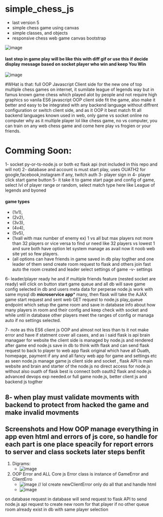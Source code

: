 # simple_chess_js
* last version 5
* simple chess game using canvas
* simple classes, and objects
* responsive chess web game canvas bootstrap


![image](https://github.com/MahmoudHegazi/simple_chess_js/assets/55125302/1754488c-e7ae-41ee-8f7c-321b4ada214b)

#### last step in game play will be like this with diff gif or use this if decide display message based on socket player who win and keep You Win
![image](https://github.com/MahmoudHegazi/simple_chess_js/assets/55125302/d9f9dbec-cf56-45e3-a09c-c0bdb1d106bc)


#WHat is that:
full OOP Javascript Client side for the new one of top multiple chess games on internet, it sumilate league of legends way but in famus known game chess which played alot by people and not require high graphics so vanila ES6 javascript OOP client side fit the game, also make it better and easy to be integrated with any backend language without diffrent configuration or switch client side, and as it OOP it best match fit all backend languages known used in web, only game vs socket online no computer why as it multiple player lol like chess game, no vs computer, you can train on any web chess game and come here play vs frogien or your friends.


# Comming Soon:
1- socket py-or-ts-node.js or both ez flask api (not included in this repo and will not)
2- database and account is must start play, uses OUATH2 for google,facebook,instagram if any, twitch auth
3- player sign in
4- player click start game button
5- it take it to game start page and config of game, select lvl of player range or random, 
select match type here like League of legends and byoned 
#### game types
* (1v1),
* (2v2),
* (3v3),
* (4v4),
* (5v5),
* (1vall with max number of enemy ex) 1 vs all but max players not more than 32 players or vice versa to find ur need like 32 players vs lowest 1 and sure both have option let system manage as avail now it noob web site yet so few players.
* (all options can have friends in game saved in db play togther and one leader of them send create room request to flask and others join fast auto the room created and leader select settings of game -v- settings
 
6- leader/player ready he and if multiple friends feature (nested socket are ready) will click on button start game queue and all db will save game config selected in db and users meta data for perperae node.js work with same mysql db **microservice app*** many, then flask will take the AJAX game start request and sent web GET request to node.js play_queue endpoint which setup the game room and save in database info
about how many players in room and their config and keep check with socket and while until in database other players meet the ranges of config or managa auto if no settings selected.

7- note as this ES6 client js OOP and almost not less than ts it not make error and have if statment cover all cases, and as i said flask is api brain managaer for website the client side is managed by node.js and rendered
after game end node.js save in db to think with flask and can send flask request to back to player to web app flask original which have all Ouath, homepage, payment if any and all fancy web app for game and settings etc
as seen node.js manage game js client side and socket , flask API is main website and brain and starter of the node.js no direct access for node.js without also ouath of flask best is connect both oauth2 flask and node.js
 advanced devops exp needed.or full game node.js, better client js and backend js togther

8- when play must validate movments with backend to protect from hacked the game and make invalid movments
---------------------

## Screenshots and How OOP manage everything in app even html and errors of js core, so handle for each part is one place speacily for report errors to server and class sockets later steps benfit
1. Digrams:
    - ![image](https://github.com/MahmoudHegazi/simple_chess_js/assets/55125302/06a558d5-95af-462c-bd80-1b01909b10a1)
2. OOP Error and ALL Core js Error class is instance of GameError and ClientErro
    - ![image](https://github.com/MahmoudHegazi/simple_chess_js/assets/55125302/1e882042-dbd6-4a04-a873-eee65bb7e663) // lol create newClientError only do all that and handle html 
    - ![image](https://github.com/MahmoudHegazi/simple_chess_js/assets/55125302/39544c6c-10f5-471e-bea5-3f2072ebd028)




on database request in database will send request to flask API to send node.js api request to create new room for that player if no other queue room already exist in db with same player selection
